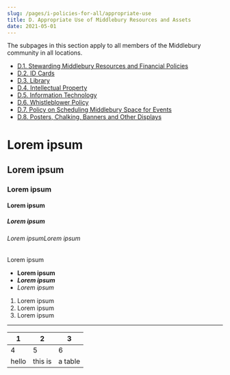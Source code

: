 ```yaml
---
slug: /pages/i-policies-for-all/appropriate-use
title: D. Appropriate Use of Middlebury Resources and Assets
date: 2021-05-01
---
```

The subpages in this section apply to all members of the Middlebury community in all locations.

*   [D.1. Stewarding Middlebury Resources and Financial Policies](/pages/i-policies-for-all/appropriate-use/steward-resources)
*   [D.2. ID Cards](/pages/i-policies-for-all/appropriate-use/id-cards)
*   [D.3. Library](/pages/i-policies-for-all/appropriate-use/library-resources)
*   [D.4. Intellectual Property](/pages/i-policies-for-all/appropriate-use/intell-property)
*   [D.5. Information Technology](/pages/i-policies-for-all/appropriate-use/info-tech)
*   [D.6. Whistleblower Policy](/pages/i-policies-for-all/appropriate-use/d-6-whistleblower-policy)
*   [D.7. Policy on Scheduling Middlebury Space for Events](/pages/i-policies-for-all/appropriate-use/d-7-policy-on-scheduling-middlebury-space-for-events)
*   [D.8. Posters, Chalking, Banners and Other Displays](https://handbook.middlebury.edu/pages/i-policies-for-all/appropriate-use/posters/)


# Lorem ipsum

## Lorem ipsum

### Lorem ipsum

#### Lorem ipsum

##### Lorem ipsum

###### Lorem ipsumLorem ipsum

Lorem ipsum

*   **Lorem ipsum**
*   _**Lorem ipsum**_
*   _Lorem ipsum_

1.  Lorem ipsum
2.  Lorem ipsum
3.  Lorem ipsum

---

| 1 | 2 | 3 |
| --- | --- | --- |
| 4 | 5 | 6 |
| hello | this is | a table |